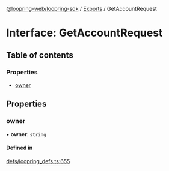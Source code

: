 [@loopring-web/loopring-sdk](../README.md) / [Exports](../modules.md) / GetAccountRequest

# Interface: GetAccountRequest

## Table of contents

### Properties

- [owner](GetAccountRequest.md#owner)

## Properties

### owner

• **owner**: `string`

#### Defined in

[defs/loopring_defs.ts:655](https://github.com/Loopring/loopring_sdk/blob/29b8a2c/src/defs/loopring_defs.ts#L655)
